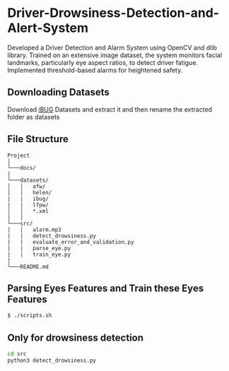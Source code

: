 # Driver-Drowsiness-Detection-and-Alert-System
Developed a Driver Detection and Alarm System using OpenCV and dlib library. Trained on an extensive image dataset, the system monitors facial landmarks, particularly eye aspect ratios, to detect driver fatigue. Implemented threshold-based alarms for heightened safety.



## Downloading Datasets

Download [iBUG](http://dlib.net/files/data/ibug_300W_large_face_landmark_dataset.tar.gz) Datasets and extract it and then rename the extracted folder as datasets

## File Structure

```
Project
│
└───docs/
|
└───datasets/
│   │   afw/
|   |   helen/
|   |   ibug/
|   |   lfpw/
│   │   *.xml
|   |
└───src/
|   │   alarm.mp3
|   |   detect_drowsiness.py
|   |   evaluate_error_and_validation.py
|   |   parse_eye.py
|   |   train_eye.py
|
└───README.md  
```
  
## Parsing Eyes Features and Train these Eyes Features

```bash
$ ./scripts.sh
```

## Only for drowsiness detection

```bash
cd src
python3 detect_drowsiness.py
```
